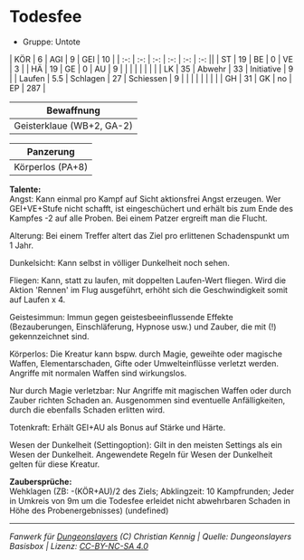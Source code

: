 # Todesfee  
- Gruppe: Untote  

| KÖR    | 6   | AGI      | 9  | GEI        | 10  |
| :-: | :-: | :-: | :-: | :-: | :-: ||
| ST     | 19  | BE       | 0  | VE         | 3   |
| HÄ     | 19  | GE       | 0  | AU         | 9   |
|        |     |          |    |            |     |
| LK     | 35  | Abwehr   | 33 | Initiative | 9   |
| Laufen | 5.5 | Schlagen | 27 | Schiessen  | 9   |
|        |     |          |    |            |     |
| GH     | 31  | GK       | no | EP         | 287 |


| Bewaffnung |
| --- |
| Geisterklaue (WB+2, GA-2) |


| Panzerung |
| --- |
| Körperlos (PA+8) |


**Talente:**  
Angst: Kann einmal pro Kampf auf Sicht aktionsfrei Angst erzeugen. Wer GEI+VE+Stufe nicht schafft, ist eingeschüchert und erhält bis zum Ende des Kampfes -2 auf alle Proben. Bei einem Patzer ergreift man die Flucht.

Alterung: Bei einem Treffer altert das Ziel pro erlittenen Schadenspunkt um 1 Jahr.

Dunkelsicht: Kann selbst in völliger Dunkelheit noch sehen.

Fliegen: Kann, statt zu laufen, mit doppelten Laufen-Wert fliegen. Wird die Aktion 'Rennen' im Flug ausgeführt, erhöht sich die Geschwindigkeit somit auf Laufen x 4.

Geistesimmun: Immun gegen geistesbeeinflussende Effekte (Bezauberungen, Einschläferung, Hypnose usw.) und Zauber, die mit (!) gekennzeichnet sind.

Körperlos: Die Kreatur kann bspw. durch Magie, geweihte oder magische Waffen, Elementarschaden, Gifte oder Umwelteinflüsse verletzt werden. Angriffe mit normalen Waffen sind wirkungslos.

Nur durch Magie verletzbar: Nur Angriffe mit magischen Waffen oder durch Zauber richten Schaden an. Ausgenommen sind eventuelle Anfälligkeiten, durch die ebenfalls Schaden erlitten wird.

Totenkraft: Erhält GEI+AU als Bonus auf Stärke und Härte.

Wesen der Dunkelheit (Settingoption): Gilt in den meisten Settings als ein Wesen der Dunkelheit. Angewendete Regeln für Wesen der Dunkelheit gelten für diese Kreatur.


**Zaubersprüche:**  
Wehklagen (ZB: -(KÖR+AU)/2 des Ziels; Abklingzeit: 10 Kampfrunden; Jeder in Umkreis von 9m um die Todesfee erleidet nicht abwehrbaren Schaden in Höhe des Probenergebnisses) (undefined)




___
*Fanwerk für [Dungeonslayers](https://www.dungeonslayers.net/) (C) Christian Kennig | Quelle: Dungeonslayers Basisbox | Lizenz: [CC-BY-NC-SA 4.0](https://creativecommons.org/licenses/by-nc-sa/4.0/deed.de)*
